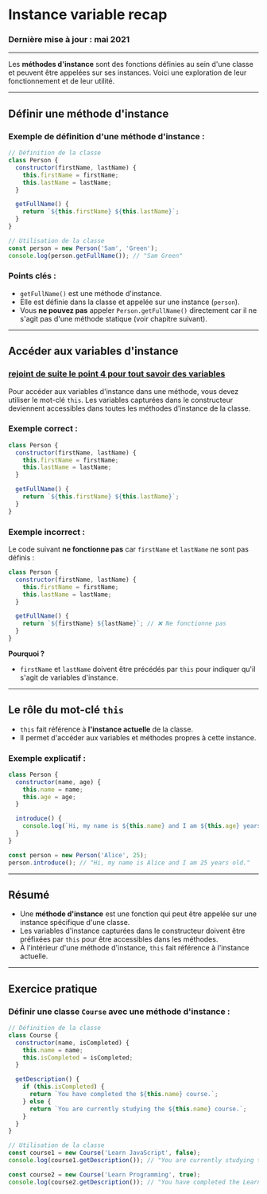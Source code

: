 # Instance variable recap

### Dernière mise à jour : mai 2021

---

Les **méthodes d'instance** sont des fonctions définies au sein d'une classe et peuvent être appelées sur ses instances. Voici une exploration de leur fonctionnement et de leur utilité.

---

## **Définir une méthode d'instance**

### Exemple de définition d'une méthode d'instance :

```javascript
// Définition de la classe
class Person {
  constructor(firstName, lastName) {
    this.firstName = firstName;
    this.lastName = lastName;
  }

  getFullName() {
    return `${this.firstName} ${this.lastName}`;
  }
}

// Utilisation de la classe
const person = new Person('Sam', 'Green');
console.log(person.getFullName()); // "Sam Green"
```

### Points clés :

- `getFullName()` est une méthode d'instance.
- Elle est définie dans la classe et appelée sur une instance (`person`).
- Vous **ne pouvez pas** appeler `Person.getFullName()` directement car il ne s'agit pas d'une méthode statique (voir chapitre suivant).

---

## **Accéder aux variables d'instance**

### [ rejoint de suite le point 4 pour tout savoir des variables ](../2-class-instance-methods/4-variable.md.md)

Pour accéder aux variables d'instance dans une méthode, vous devez utiliser le mot-clé `this`. Les variables capturées dans le constructeur deviennent accessibles dans toutes les méthodes d'instance de la classe.

### Exemple correct :

```javascript
class Person {
  constructor(firstName, lastName) {
    this.firstName = firstName;
    this.lastName = lastName;
  }

  getFullName() {
    return `${this.firstName} ${this.lastName}`;
  }
}
```

### Exemple incorrect :

Le code suivant **ne fonctionne pas** car `firstName` et `lastName` ne sont pas définis :

```javascript
class Person {
  constructor(firstName, lastName) {
    this.firstName = firstName;
    this.lastName = lastName;
  }

  getFullName() {
    return `${firstName} ${lastName}`; // ❌ Ne fonctionne pas
  }
}
```

**Pourquoi ?**

- `firstName` et `lastName` doivent être précédés par `this` pour indiquer qu'il s'agit de variables d'instance.

---

## **Le rôle du mot-clé `this`**

- `this` fait référence à **l'instance actuelle** de la classe.
- Il permet d'accéder aux variables et méthodes propres à cette instance.

### Exemple explicatif :

```javascript
class Person {
  constructor(name, age) {
    this.name = name;
    this.age = age;
  }

  introduce() {
    console.log(`Hi, my name is ${this.name} and I am ${this.age} years old.`);
  }
}

const person = new Person('Alice', 25);
person.introduce(); // "Hi, my name is Alice and I am 25 years old."
```

---

## **Résumé**

- Une **méthode d'instance** est une fonction qui peut être appelée sur une instance spécifique d'une classe.
- Les variables d'instance capturées dans le constructeur doivent être préfixées par `this` pour être accessibles dans les méthodes.
- À l'intérieur d'une méthode d'instance, `this` fait référence à l'instance actuelle.

---

## **Exercice pratique**

### Définir une classe `Course` avec une méthode d'instance :

```javascript
// Définition de la classe
class Course {
  constructor(name, isCompleted) {
    this.name = name;
    this.isCompleted = isCompleted;
  }

  getDescription() {
    if (this.isCompleted) {
      return `You have completed the ${this.name} course.`;
    } else {
      return `You are currently studying the ${this.name} course.`;
    }
  }
}

// Utilisation de la classe
const course1 = new Course('Learn JavaScript', false);
console.log(course1.getDescription()); // "You are currently studying the Learn JavaScript course."

const course2 = new Course('Learn Programming', true);
console.log(course2.getDescription()); // "You have completed the Learn Programming course."
```
